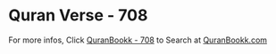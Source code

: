 # Quran Verse - 708 

For more infos, Click [QuranBookk - 708](https://www.quranbookk.com/quran/search?q=708) to Search at [QuranBookk.com](http://quranbookk.com/)